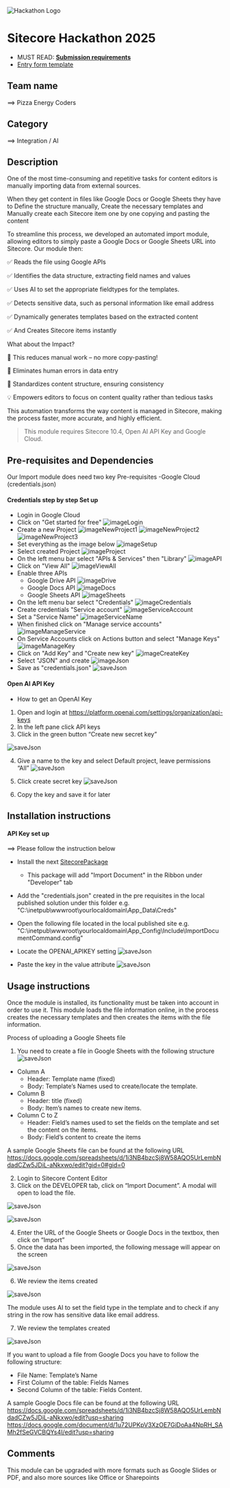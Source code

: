 ![Hackathon Logo](docs/images/hackathon.png?raw=true "Hackathon Logo")

# Sitecore Hackathon 2025

-   MUST READ: **[Submission requirements](SUBMISSION_REQUIREMENTS.md)**
-   [Entry form template](ENTRYFORM.md)

## Team name

⟹ Pizza Energy Coders

## Category

⟹ Integration / AI  

## Description

One of the most time-consuming and repetitive tasks for content editors is manually importing data from external sources. 

When they get content in files like Google Docs or Google Sheets they have to
Define the structure manually, Create the necessary templates and Manually create each Sitecore item one by one copying and pasting the content

To streamline this process, we developed an automated import module, allowing editors to simply paste a Google Docs or Google Sheets URL into Sitecore. Our module then:

✅ Reads the file using Google APIs

✅ Identifies the data structure, extracting field names and values

✅ Uses AI to set the appropriate fieldtypes for the templates.

✅ Detects sensitive data, such as personal information like email address

✅ Dynamically generates templates based on the extracted content

✅ And Creates Sitecore items instantly

What about the Impact?

🚀 This reduces manual work – no more copy-pasting!

🎯 Eliminates human errors in data entry

📏 Standardizes content structure, ensuring consistency

💡 Empowers editors to focus on content quality rather than tedious tasks

This automation transforms the way content is managed in Sitecore, making the process faster, more accurate, and highly efficient.

> This module requires Sitecore 10.4, Open AI API Key and Google Cloud.

## Pre-requisites and Dependencies

Our Import module does need two key Pre-requisites
-Google Cloud (credentials.json)

#### Credentials step by step Set up

-   Login in Google Cloud
-   Click on "Get started for free"
    ![imageLogin](docs/images/image1.png?raw=true)
-   Create a new Project
    ![imageNewProject1](docs/images/image2.png?raw=true)
    ![imageNewProject2](docs/images/image3.png?raw=true)
    ![imageNewProject3](docs/images/image5.png?raw=true)
-   Set everything as the image below
    ![imageSetup](docs/images/image4.png?raw=true)
-   Select created Project
    ![imageProject](docs/images/image7.png?raw=true)
-   On the left menu bar select "APIs & Services" then "Library"
    ![imageAPI](docs/images/image6.png?raw=true)
-   Click on "View All"
    ![imageViewAll](docs/images/image9.png?raw=true)
-   Enable three APIs
    -   Google Drive API
        ![imageDrive](docs/images/image8.png?raw=true)
    -   Google Docs API
        ![imageDocs](docs/images/image10.png?raw=true)
    -   Google Sheets API
        ![imageSheets](docs/images/image12.png?raw=true)
-   On the left menu bar select "Credentials"
    ![imageCredentials](docs/images/image11.png?raw=true)
-   Create credentials "Service account"
    ![imageServiceAccount](docs/images/image13.png?raw=true)
-   Set a "Service Name"
    ![imageServiceName](docs/images/image14.png?raw=true)
-   When finished click on "Manage service accounts"
    ![imageManageService](docs/images/image15.png?raw=true)
-   On Service Accounts click on Actions button and select "Manage Keys"
    ![imageManageKey](docs/images/image16.png?raw=true)
-   Click on "Add Key" and "Create new key"
    ![imageCreateKey](docs/images/image17.png?raw=true)
-   Select "JSON" and create
    ![imageJson](docs/images/image18.png?raw=true)
-   Save as "credentials.json"
    ![saveJson](docs/images/image19.png?raw=true)

#### Open AI API Key

-   How to get an OpenAI Key
1. Open and login at https://platform.openai.com/settings/organization/api-keys
2.	In the left pane click API keys
3.	Click in the green button “Create new secret key”

![saveJson](docs/images/OpenAI1.png?raw=true)

4.	Give a name to the key and select Default project, leave permissions “All”
![saveJson](docs/images/OpenAI2.png?raw=true)

5.	Click create secret key
![saveJson](docs/images/OpenAI3.png?raw=true)

6.	Copy the key and save it for later


## Installation instructions

#### API Key set up

⟹ Please follow the instruction below

-  Install the next [SitecorePackage](packages/ImportDocument-2.zip)
    -   This package will add "Import Document" in the Ribbon under "Developer" tab
-  Add the "credentials.json" created in the pre requisites in the local published solution under this folder e.g. "C:\inetpub\wwwroot\yourlocaldomain\App_Data\Creds"
-  Open the following file located in the local published site e.g. "C:\inetpub\wwwroot\yourlocaldomain\App_Config\Include\ImportDocumentCommand.config"
-  Locate the OPENAI_APIKEY setting
![saveJson](docs/images/OpenAI4.png?raw=true)

-  Paste the key in the value attribute
![saveJson](docs/images/OpenAI5.png?raw=true)

## Usage instructions

Once the module is installed, its functionality must be taken into account in order to use it. This module loads the file information online, in the process creates the necessary templates and then creates the items with the file information.

Process of uploading a Google Sheets file
1.	You need to create a file in Google Sheets with the following structure
![saveJson](docs/images/OpenAI6.png?raw=true)

-	Column A
    -	Header: Template name (fixed) 
    -	Body: Template’s Names used to create/locate the template.
-	Column B
    -	Header: title (fixed) 
    -	Body: Item’s names to create new items.
-	Column C to Z
    -	Header: Field’s names used to set the fields on the template and set the content on the items.
    -	Body: Field’s content to create the items

A sample Google Sheets file can be found at the following URL
https://docs.google.com/spreadsheets/d/1i3NB4bzcSj8W58AQO5UrLembNdadCZw5JDiL-aNkxwo/edit?gid=0#gid=0

2.	Login to Sitecore Content Editor
3.	Click on the DEVELOPER tab, click on “Import Document”. A modal will open to load the file.

![saveJson](docs/images/OpenAI7.png?raw=true)

![saveJson](docs/images/OpenAI8.png?raw=true)

4.	Enter the URL of the Google Sheets or Google Docs in the textbox, then click on “Import”
5.	Once the data has been imported, the following message will appear on the screen

![saveJson](docs/images/OpenAI9.png?raw=true)

6.	We review the items created

![saveJson](docs/images/OpenAI10.png?raw=true)

The module uses AI to set the field type in the template and to check if any string in the row has sensitive data like email address.

7.	We review the templates created

![saveJson](docs/images/OpenAI11.png?raw=true)

If you want to upload a file from Google Docs you have to follow the following structure:
-	File Name: Template’s Name
-	First Column of the table: Fields Names
-	Second Column of the table: Fields Content.

A sample Google Docs file can be found at the following URL
https://docs.google.com/spreadsheets/d/1i3NB4bzcSj8W58AQO5UrLembNdadCZw5JDiL-aNkxwo/edit?usp=sharing
https://docs.google.com/document/d/1u72UPKpV3XzOE7GiDoAa4NpRH_SAMh2fSeGVCBQYs4I/edit?usp=sharing

## Comments

This module can be upgraded with more formats such as Google Slides or PDF, and also more sources like Office or Sharepoints
